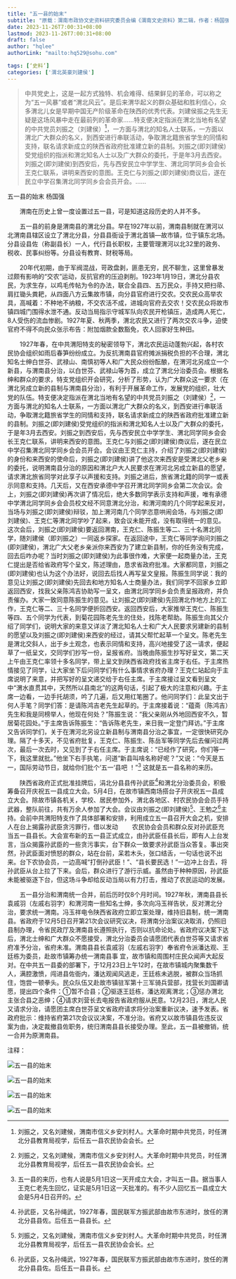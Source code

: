 ```yaml
---
title: "五一县的始末"
subtitle: "原载：渭南市政协文史资料研究委员会编《渭南文史资料》第二辑，作者：杨国强"
date: 2023-11-26T7:00:31+08:00
lastmod: 2023-11-26T7:00:31+08:00
draft: false
author: "hqlee"
authorLink: "mailto:hq529@sohu.com"

tags: [‘史料’]
categories: ['渭北英豪刘建侯']
---
```



> 中共党史上，这是一起方式独特、机会难得、结果鲜见的革命，可以称之为“五一风暴”或者“渭北风云”。是后来渭华起义的群众基础和胜利信心，众多渭北儿女是早期中国无产阶级革命在陕西的优秀代表。刘建侯振之先生无疑是这场风暴中走在最前列的革命家……特支便决定指派在渭北当地有名望的中共党员刘振之（刘建侯）[^1]，一方面与渭北的知名人士联系，一方面以渭北广大群众的名义，到西安进行串联活动，争取渭北籍旅省学生的同情和支持，联名请求新成立的陕西省政府批准建立新的县制。刘振之(即刘建侯)受党组织的指派和渭北知名人士以及广大群众的委托，于是年3月去西安。刘振之(即刘建侯)到西安后，先与西安民立中学学生、渭北同学同乡会会长王克仁联系，讲明来西安的意图。王克仁与刘振之(即刘建侯)商议后，遂在民立中学召集渭北同学同乡会会员开会。……


五一县的始末   杨国强

　　渭南在历史上曾一度设置过五一县，可是知道这段历史的人并不多。


　　五一县的前身是渭南县的渭北分县。早在1927年以前，渭南县制就在渭河以北渭南县辖区设立了渭北分县，分县县衙设于渭北首镇—故市镇，位于镇东北场。分县设县佐（称副县长）一人，代行县长职权，主要管理渭河以北32里的政务、税收、民事纠纷等。分县设有教育、财税等局。


　　20年代初期，由于军阀混战，苛政盘剥，匪患无穷，民不聊生，这里曾暴发过颇有影响的“交农”运动，反抗官府的压迫剥削。1923年1月19日，渭北分县农民，为求生存，以鸡毛传帖为令的办法，联合全县四、五万民众，手持又把扫帚、肩扛锄头粪耙，从四面八方云集故市镇，向分县官府进行交农。交农民众高举农具，高喊着：不种地不纳粮，不交农活不成，进城向官府去交农！交农民众将故市镇四城门围得水泄不通。反动当局指示守城军队向农民开枪镇压，造成两人死亡，8人受伤的流血惨剧。1927年夏、秋两季，渭北农民又进行了两次交农斗争，迫使官府不得不向民众张示布告：附加烟款全数豁免，农人回家好生种田。


　　1927年春，在中共渭阳特支的秘密领导下，渭北农民运动蓬勃兴起，各村农民协会组织如雨后春笋纷纷成立。为反抗渭南县官府摊派捐税负担的不合理，渭北知名士绅白世芬、武禄山、南慎初等人和广大民众纷纷酝酿，在渭河北另成立一个新县，与渭南县分治，以白世芬、武禄山等为首，成立了渭北分治委员会。根据名绅和群众的要求，特支党组织开会研究，分析了形势，认为广大群众这一要求（在渭北另成立新的县制与渭南县分治），有利于开展革命工作，发展党的组织，壮大党的队伍。特支便决定指派在渭北当地有名望的中共党员刘振之（刘建侯）[^1]，一方面与渭北的知名人士联系，一方面以渭北广大群众的名义，到西安进行串联活动，争取渭北籍旅省学生的同情和支持，联名请求新成立的陕西省政府批准建立新的县制。刘振之(即刘建侯)受党组织的指派和渭北知名人士以及广大群众的委托，于是年3月去西安。刘振之到西安后，先与西安民立中学学生、渭北同学同乡会会长王克仁联系，讲明来西安的意图。王克仁与刘振之(即刘建侯)商议后，遂在民立中学召集渭北同学同乡会会员开会。会议由王克仁主持，介绍了刘振之(即刘建侯)的身份和来西安的使命后，刘振之(即刘建侯)讲了他这次来西安是受渭北父老乡亲的委托，说明渭南县分治的原因和渭北户大人民要求在渭河北另成立新县的愿望，请求渭北旅省同学对此享子以声援和支持。刘振之进后，旅省渭北籍的同学一或表示同意和支持。几天后，又在西安承德中学召开渭北同学同乡会第二次会议。会上，刘振之(即刘建侯)再次讲了情况后，绝大多数同学表示支持和声援，唯有承德中学渭北同学同乡会会员校文经不同意渭北分治，和渭河南的几个同学起来反对，当场与刘振之(即刘建侯)辩驳，加上渭河南几个同学恣意哄闹会场，与刘振之(即刘建侯)、王克仁等渭北同学吵了起来，致会议未能开成，没有取得统一的意见。这次会后，刘振之(即刘建侯)要返回渭南，王克仁、陈振生等二、三十名渭北同学，随刘建侯（即刘振之）一同返乡探家。在返回途中，王克仁等同学询问刘振之(即刘建侯)，渭北广大父老乡亲派你来西安为了建立新县制，你的任务没有完成，回去后咋办呢？当时刘振之(即刘建侯)为此事很作难，大家便一起商量办法，王克仁提出是否给省政府写个呈文，陈述理由，恳求省政府批准。大家都同意，刘振之(即刘建侯)也认为这个办法好，说回去后找人再写呈文皇报。陈振生同学说：我的意见让刘振之(即刘建侯)先回去和地方知名人士商量办法，我们同学不回家乡立即返回西安，找我父亲陈鸿吉协助写一呈文，由渭北同学同乡会负责呈报政府，并负责催办。大家一致同意陈振生的意见。让刘振之(即刘建侯)先回渭北作地方上的工作，王克仁等二、三十名同学便折回西安。返回西安后，大家推举王克仁、陈振生等四、五个同学为代表，到菊花园陈老先生的住处，找陈老帮助。陈振生向其父介绍了同学们，说明大家的来意又详淡了渭北知名人士和广大人民要求另建新的县制的愿望以及刘振之(即刘建侯)来西安的经过，请其父帮忙起草一个呈文。陈老先生是渭北交斜人，出于乡土观念，也表示同情和支持，高兴地接受了这一请求，便起草了一纸呈文，交同学们抄写一份，呈报省府。当晚由陈振生抄写好呈文，第二天上午由王克仁率领十多名同学，带上呈文到陕西省政府找省主席于右任。于主席热情接见了同学，让大家坐下后问同学们有什么事情求省府办理？王克仁站起向于主席说明了来意，并把写好的呈文递交给于右任主席。于主席接过呈文看到呈文中“渭水直贯其中，天然所以县南北”的这两句话，引起了极大的注意和兴趣。于主席一边看，一边手托胡须，吟了几遍，后又用红笔圈了。他问同学们：此呈文出于何人手笔？同学们答：是请陈鸿吉老先生起草的。于主席接着说：“蕴斋（陈鸿吉）先生和我是同榜举人，他现在何处？”陈振生说：“我父亲刚从外地回西安不久，暂居菊花园处。”于主席告诉陈振生：“告诉陈老先生，来日我一定登门拜访。”于主席又告诉同学们，关于在渭河北另设立新县制与渭南县分治之事宜，一定很快研究办理。隔了十多天，不见省府批复，王克仁、陈振生、陈岳军等同学先后去催问过两次，最后一次去时，又见到了于右任主席。于主席说：“已经作了研究，你们等一下，我这里就批。”他坐下右手执笔，问道“新县叫啥名称好呢？”又说：“今天是五一，国际劳动节日，就给你们批个‘五一‘县吧 ！”[^2] 这就是五一县名称的来历。


　　陕西省政府正式批准挂牌后，涓北分县县传孙武臣[^3]和渭北分治委员会，积极筹备召开庆祝五一县成立大会。5月4日，在故市镇西南场搭台子开庆祝五一县成立大会。除故市镇各机关，学校、居民参加外，渭北各地区、村农民协会会员手持武器，整队前往，共有万余人参加了大会。会议由刘振之(即刘建侯)[^1]、王勉之[^3]主持。会前中共渭阳特支作了具体部署和安排，利用成立五一县召开大会之机，安排人在台上揭露孙武臣贪污罪行，借以发动
　　农民协会会员和群众反对孙武臣充当五一县县长。大会宣布新的五一县正式成立，由孙武臣任县长后，即有人上台发言，当众揭露孙武臣的一些贪污事实，台下群众一致要求孙武臣当众答复。事出突然，孙武臣面对愤怒的群众，站在台前，呆若木头，张口结舌，一句话也说不出来。台下农协会员，一边高喊“打倒孙武臣！”、“县长要民选！”一边冲上台去，将孙武臣从台上拉了下来。会后，群众进行了游行示威。虽然由于种种原因，孙武臣未能被驱逐下台，但这场斗争却给反动当局以有力打击，推动了农民运动的发展。


　　五一县分治和渭南统一合并，前后历时仅8个月时间。1927年秋，渭南县县长袁戚羽（左戚右羽字）和渭河南一些知名士绅，多次向冯玉祥告状，反对渭北分治，要求统一渭南。冯玉祥电令陕西省政府立即立案处理，维持旧县制，统一渭南县。省政府于12月5日召开第21次会议研究议决，将渭南分治案议决取消，仍照旧县制办理，令省民政厅及渭南县长遵照执行，否则以抗命论处。省政府议决案下达后，渭北士绅和广大群众不愿接受，渭北分治委员会请愿团代表白世芬等又请求省府准予分治，省府未准。渭南县县长袁戚羽（左戚右羽字）奉省府令派潘达观、王廷栋为委员，赴故市镇筹办统一渭南县事
宜，故市镇和周围村庄民众闻声大起反对。在中共五一县委的部署下，于12月23日上午12时，在故市镇城内聚集数千人，满腔激愤，闯进县佐衙内，潘达观闻风逃走，王廷栋未逃脱，被群众当场抓住，饱尝一顿拳头。民众队伍又赴故市镇驻军第十三军骑兵营部，找营长刘国卿请愿，提出四个条件：①暂不合县；②驱逐王廷栋，潘达观离渭北；③惩办渭北主张合县之恶绅；④请求刘营长去电报告省政府服从民意。12月23日，渭北人民又请求分治，请愿团主席白世芬呈文省政府请求将分治案重新议决，速予发表。省政府批示：维持省府第21次会议议决案，不准分治。省府又以故市镇县佐违反议案为由，决定裁撤县佐职务，统归渭南县县长接受办理。至此，五一县被撤销，统一合并为原渭南县。


注释：

[^1]: 刘振之，又名刘建候，渭南市信义乡安刘村人。大革命时期中共党员，时任渭北分县教育局视学，后任五一县农民协会会长。


[^2]: 五一县的来历，也有人说是5月1日这一天开成立大会，才叫五一县。据当事人王克仁老先生回忆，证实是5月1日这一天批准的。有不少人回忆五一县成立大会是5月4日召开的。


[^3]: 孙武臣，又名孙绳武，1927年春，国民联军方振武部由故市东进时，放任的渭北分县县佐。后任五一县县长。


[^4]: 王勉之，渭南市辛市乡木匠赵村人。大革命时期中共党员，1926年11月创建中共隆兴独立支部，任书记。后任中共隆兴区委书记。1927年秋任中共五一县委委员、县委书记等职。渭华起义中调任中共蒲城县委书记。



![五一县的始末](/images/ljh/ljh037-1.jpg "渭南市政协文史资料研究委员会编《渭南文史资料》第二辑")


![五一县的始末](/images/ljh/ljh037-2.jpg "渭南市政协文史资料研究委员会编《渭南文史资料》第二辑")


![五一县的始末](/images/ljh/ljh037-3.jpg "渭南市政协文史资料研究委员会编《渭南文史资料》第二辑")


![五一县的始末](/images/ljh/ljh037-4.jpg "渭南市政协文史资料研究委员会编《渭南文史资料》第二辑")
